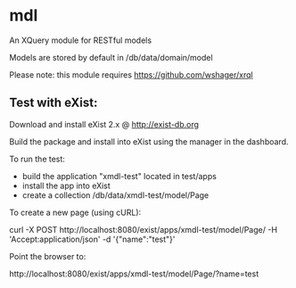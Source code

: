 mdl
====

An XQuery module for RESTful models

Models are stored by default in /db/data/domain/model

Please note: this module requires https://github.com/wshager/xrql

Test with eXist:
--------

Download and install eXist 2.x @ http://exist-db.org

Build the package and install into eXist using the manager in the dashboard.

To run the test:

* build the application "xmdl-test" located in test/apps
* install the app into eXist
* create a collection /db/data/xmdl-test/model/Page

To create a new page (using cURL):

curl -X POST http://localhost:8080/exist/apps/xmdl-test/model/Page/ -H 'Accept:application/json' -d '{"name":"test"}'

Point the browser to:

http://localhost:8080/exist/apps/xmdl-test/model/Page/?name=test
